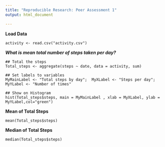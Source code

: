 ```yaml
---
title: "Reproducible Research: Peer Assessment 1"
output: html_document

---
```


**Load Data** 

```{r}
activity <- read.csv("activity.csv")
```
***What is mean total number of steps taken per day?***

```{r}
## Total the steps
Total_steps <- aggregate(steps ~ date, data = activity, sum)

## Set labels to variables
MyMainLabel <- "Total steps by day";  MyXLabel <- "Steps per day"; MyYLabel <- "Number of times"

## Show on Histogram
hist(Total_steps$steps, main = MyMainLabel , xlab = MyXLabel, ylab = MyYLabel,col="green")
```

**Mean of Total Steps** 

```{r}
mean(Total_steps$steps)
```

**Median of Total Steps** 

```{r}
median(Total_steps$steps)
```


